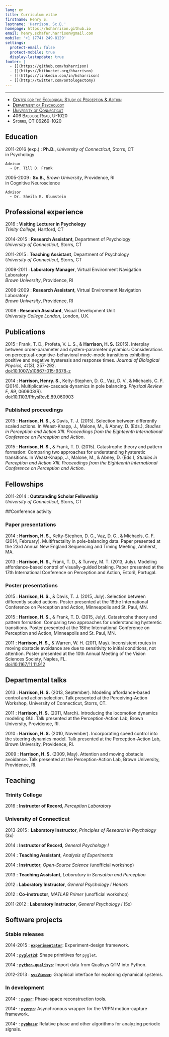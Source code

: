 ```yaml
---
lang: en
title: Curriculum vitae
firstname: Henry S.
lastname: 'Harrison, Sc.B.'
homepage: https://hsharrison.github.io
email: henry.schafer.harrison@gmail.com
mobile: '+1 (774) 249-8129'
settings:
  protect-email: false
  protect-mobile: true
  display-lastupdate: true
footer: |
  - [](https://github.com/hsharrison)
  - [](https://bitbucket.org/hharrison)
  - [](https://linkedin.com/in/hsharrison)
  - [](http://twitter.com/ontologectomy)
---
```


---

- [<span style="font-variant:small-caps;">Center for the Ecological Study of Perception & Action</span>](http://ione.psy.uconn.edu/)
- [<span style="font-variant:small-caps;">Department of Psychology</span>](http://psych.uconn.edu/)
- [<span style="font-variant:small-caps;">University of Connecticut</span>](http://uconn.edu/)
- <span style="font-variant:small-caps;">406 Babbidge Road, U-1020</span>
- <span style="font-variant:small-caps;">Storrs, CT  06269-1020</span>

## Education

2011-2016 (exp.)
:    **Ph.D.**, *University of Connecticut*, Storrs, CT \
     in Psychology

    Advisor
      ~ Dr. Till D. Frank

2005-2009
:    **Sc.B.**, *Brown University*, Providence, RI \
     in Cognitive Neuroscience

    Advisor
      ~ Dr. Sheila E. Blumstein

## Professional experience

2016
:    **Visiting Lecturer in Psychology** \
     *Trinity College*, Hartford, CT

2014-2015
:    **Research Assistant**, Department of Psychology \
     *University of Connecticut*, Storrs, CT

2011-2015
:    **Teaching Assistant**, Department of Psychology \
     *University of Connecticut*, Storrs, CT

2009-2011
:    **Laboratory Manager**, Virtual Environment Navigation Laboratory \
     *Brown University*, Providence, RI

2008-2009
:    **Research Assistant**, Virtual Environment Navigation Laboratory \
     *Brown University*, Providence, RI

2008
:    **Research Assistant**, Visual Development Unit \
     *University College London*, London, U.K.

## Publications

2015
:    Frank, T. D., Profeta, V. L. S., & **Harrison, H. S.** (2015).
     Interplay between order-parameter and system-parameter dynamics: Considerations on perceptual-cognitive-behavioral mode-mode transitions exhibiting positive and negative hysteresis and response times.
     *Journal of Biological Physics, 41*(3), 257-292. \
     [doi:10.1007/s10867-015-9378-z](http://dx.doi.org/10.1007/s10867-015-9378-z)

2014
:    **Harrison, Henry. S.**, Kelty-Stephen, D. G., Vaz, D. V., & Michaels, C. F. (2014).
     Multiplicative-cascade dynamics in pole balancing.
     *Physical Review E, 89*, 060903(R). \
     [doi:10.1103/PhysRevE.89.060903](http://dx.doi.org/10.1103/PhysRevE.89.060903)

### Published proceedings
2015
:    **Harrison, H. S.**, & Davis, T. J. (2015).
     Selection between differently scaled actions.
     In Weast-Knapp, J., Malone, M., & Abney, D. (Eds.),
     *Studies in Perception and Action XIII. Proceedings from the Eighteenth International Conference on Perception and Action*.

2015
:    **Harrison, H. S.**, & Frank, T. D. (2015).
     Catastrophe theory and pattern formation: Comparing two approaches for understanding hysteretic transitions.
     In Weast-Knapp, J., Malone, M., & Abney, D. (Eds.),
     *Studies in Perception and Action XIII. Proceedings from the Eighteenth International Conference on Perception and Action*.

## Fellowships

2011-2014
:    **Outstanding Scholar Fellowship** \
     *University of Connecticut*, Storrs, CT

##Conference activity

### Paper presentations

2014
:    **Harrison, H. S.**, Kelty-Stephen, D. G., Vaz, D. G., & Michaels, C. F. (2014, February).
     Multifractality in pole-balancing data.
     Paper presented at the 23rd Annual New England Sequencing and Timing Meeting,
     Amherst, MA.

2013
:    **Harrison, H. S.**, Frank, T. D., & Turvey, M. T. (2013, July).
     Modeling affordance-based control of visually-guided braking.
     Paper presented at the 17th International Conference on Perception and Action,
     Estoril, Portugal.

### Poster presentations

2015
:    **Harrison, H. S.**, & Davis, T. J. (2015, July).
     Selection between differently scaled actions.
     Poster presented at the 18the International Conference on Perception and Action,
     Minneapolis and St. Paul, MN.

2015
:    **Harrison, H. S.**, & Frank, T. D. (2015, July).
     Catastrophe theory and pattern formation: Comparing two approaches for understanding hysteretic transitions.
     Poster presented at the 18the International Conference on Perception and Action,
     Minneapolis and St. Paul, MN.

2011
:    **Harrison, H. S.**, & Warren, W. H. (2011, May).
     Inconsistent routes in moving obstacle avoidance are due to sensitivity to initial conditions, not attention.
     Poster presented at the 10th Annual Meeting of the Vision Sciences Society,
     Naples, FL. \
     [doi:10.1167/11.11.912](http://dx.doi.org/10.1167/11.11.912)

## Departmental talks

2013
:    **Harrison, H. S.** (2013, September).
     Modeling affordance-based control and action selection.
     Talk presented at the Perceiving-Action Workshop,
     University of Connecticut, Storrs, CT.

2011
:    **Harrison, H. S.** (2011, March).
     Introducing the locomotion dynamics modeling GUI.
     Talk presented at the Perception-Action Lab,
     Brown University, Providence, RI.

2010
:    **Harrison, H. S.** (2010, November).
     Incorporating speed control into the steering dynamics model.
     Talk presented at the Perception-Action Lab,
     Brown University, Providence, RI.

2009
:    **Harrison, H. S.** (2009, May).
     Attention and moving obstacle avoidance.
     Talk presented at the Perception-Action Lab,
     Brown University, Providence, RI.

## Teaching

### Trinity College

2016
:     **Instructor of Record**, *Perception Laboratory*

### University of Connecticut

2013-2015
:    **Laboratory Instructor**, *Principles of Research in Psychology* (3x)

2014
:    **Instructor of Record**, *General Psychology I*

2014
:    **Teaching Assistant**, *Analysis of Experiments*

2014
:    **Instructor**, *Open-Source Science* (unofficial workshop)

2013
:    **Teaching Assistant**, *Laboratory in Sensation and Perception*

2012
:    **Laboratory Instructor**, *General Psychology I Honors*

2012
:    **Co-instructor**, *MATLAB Primer* (unofficial workshop)

2011-2012
:    **Laboratory Instructor**, *General Psychology I* (5x)

## Software projects

### Stable releases

2014-2015
:    [**`experimentator`**](http://experimentator.readthedocs.org/en/latest/): Experiment-design framework.

2014
:    [**`pyglet2d`**](https://pyglet2d.readthedocs.org/en/latest/): Shape primitives for `pyglet`.

2014
:    [**`python-qualisys`**](https://github.com/hsharrison/python-qualisys): Import data from Qualisys QTM into Python.

2012-2013
:    [**`sysViewer`**](https://github.com/hsharrison/sysviewer): Graphical interface for exploring dynamical systems.

### In development

2014-
:    [**`pypsr`**](https://bitbucket.org/hharrison/pypsr): Phase-space reconstruction tools.

2014-
:    [**`pyvrpn`**](https://bitbucket.org/hharrison/pyvrpn): Asynchronous wrapper for the VRPN motion-capture framework.

2014-
:    [**`pyphase`**](https://bitbucket.org/hharrison/pyphase): Relative phase and other algorithms for analyzing periodic signals.
